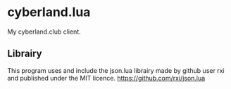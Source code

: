 # cyberland.lua

My cyberland.club client.

## Librairy
This program uses and include the json.lua librairy made by github user rxi and published under the MIT licence.
https://github.com/rxi/json.lua

